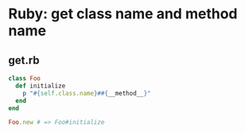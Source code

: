 # Ruby: get class name and method name

## get.rb

```ruby
class Foo
  def initialize
    p "#{self.class.name}##{__method__}"
  end
end

Foo.new # => Foo#initialize
```

